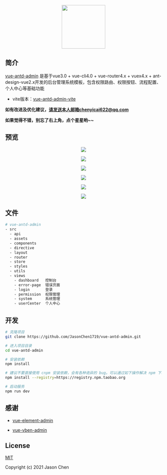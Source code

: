 <p align="center">
  <img height="140" src="http://resource.cycblog.cn/image/jc-admin-logo1.png">
</p>



## 简介

[vue-antd-admin](https://github.com/JasonChen1719/vue-antd-admin) 是基于vue3.0 + vue-cli4.0 + vue-router4.x + vuex4.x + ant-design-vue2.x开发的后台管理系统模板，包含权限路由、权限按钮、流程配置、个人中心等基础功能

- vite版本：[vue-antd-admin-vite](https://github.com/JasonChen1719/vue-antd-admin-vite) 

**如有改进及优化建议，请发送本人邮箱chenyicai622@qq.com**

**如果觉得不错，别忘了右上角，点个星星哟~~**



## 预览

<p align="center">
  <img src="http://resource.cycblog.cn/image/jc-admin-1.png">
</p>

<p align="center">
  <img src="http://resource.cycblog.cn/image/jc-admin-2.png">
</p>

<p align="center">
  <img src="http://resource.cycblog.cn/image/jc-admin-3.png">
</p>

<p align="center">
  <img src="http://resource.cycblog.cn/image/jc-admin-4.png">
</p>

<p align="center">
  <img src="http://resource.cycblog.cn/image/jc-admin-5.png">
</p>

<p align="center">
  <img  src="http://resource.cycblog.cn/image/jc-admin-6.png">
</p>



## 文件

```bash
# vue-antd-admin
- src
  - api
  - assets
  - components
  - directive
  - layout
  - router
  - store         
  - styles
  - utils
  - views
    - dashboard   控制台
    - error-page  错误页面
    - login       登录
    - permission  权限管理
    - system      系统管理
    - userCenter  个人中心 
```



## 开发

```bash
# 克隆项目
git clone https://github.com/JasonChen1719/vue-antd-admin.git

# 进入项目目录
cd vue-antd-admin

# 安装依赖
npm install

# 建议不要直接使用 cnpm 安装依赖，会有各种诡异的 bug。可以通过如下操作解决 npm 下载速度慢的问题
npm install --registry=https://registry.npm.taobao.org

# 启动服务
npm run dev
```



## 感谢

- [vue-element-admin](https://github.com/PanJiaChen/vue-element-admin)

- [vue-vben-admin](https://github.com/anncwb/vue-vben-admin)

  

## License

[MIT](https://github.com/JasonChen1719/vue-blog-template/blob/main/LICENSE)

Copyright (c) 2021 Jason Chen
